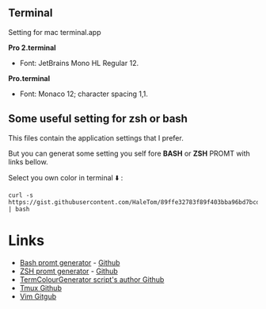 ## Terminal 
Setting for mac terminal.app

**Pro 2.terminal** 
  - Font: JetBrains Mono HL Regular 12.

**Pro.terminal** 
  - Font: Monaco 12; character spacing 1,1.


## Some useful setting for zsh or bash 

This files contain the application settings that I prefer.  

But you can generat some setting you self fore **BASH** or **ZSH** PROMT with links bellow.  

Select you own color in terminal :arrow_down: :

```shell
curl -s https://gist.githubusercontent.com/HaleTom/89ffe32783f89f403bba96bd7bcd1263/raw/e50a28ec54188d2413518788de6c6367ffcea4f7/print256colours.sh | bash
```

# Links

* [Bash promt generator](https://robotmoon.com/bash-prompt-generator/) - [Github](https://github.com/linrock/bash-prompt-generator)
* [ZSH promt generator](https://robotmoon.com/zsh-prompt-generator/)  - [Github](https://github.com/linrock/zsh-prompt-generator)
* [TermColourGenerator script's author Github](https://gist.github.com/HaleTom/89ffe32783f89f403bba96bd7bcd1263) 
* [Tmux Github](https://github.com/tmux/tmux/wiki) 
* [Vim Gitgub](https://github.com/vim/vim)
